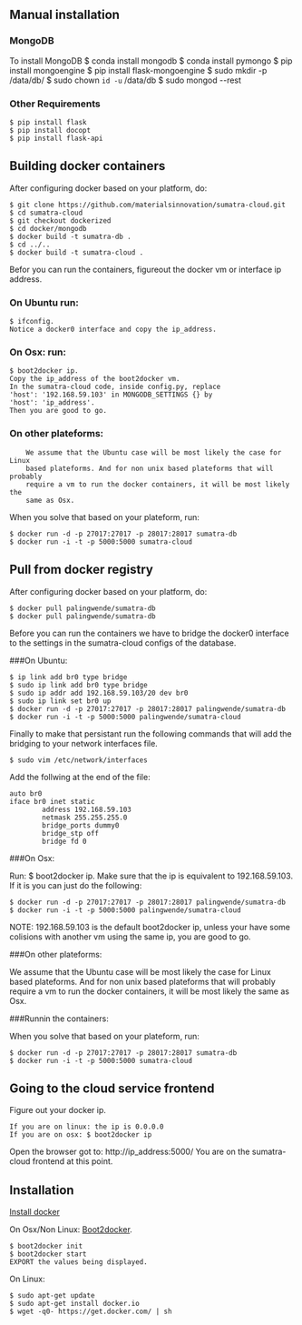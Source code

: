 ## Manual installation

### MongoDB

To install MongoDB
    $ conda install mongodb
    $ conda install pymongo
    $ pip install mongoengine
    $ pip install flask-mongoengine
    $ sudo mkdir -p /data/db/
    $ sudo chown `id -u` /data/db
    $ sudo mongod --rest

### Other Requirements

    $ pip install flask
    $ pip install docopt
    $ pip install flask-api

## Building docker containers

After configuring docker based on your platform, do:

    $ git clone https://github.com/materialsinnovation/sumatra-cloud.git
    $ cd sumatra-cloud
    $ git checkout dockerized
    $ cd docker/mongodb
    $ docker build -t sumatra-db .
    $ cd ../..
    $ docker build -t sumatra-cloud .

Befor you can run the containers, figureout the docker vm or interface
ip address.

### On Ubuntu run:

    $ ifconfig.
    Notice a docker0 interface and copy the ip_address.

### On Osx: run: 

    $ boot2docker ip.
    Copy the ip_address of the boot2docker vm.
    In the sumatra-cloud code, inside config.py, replace 
    'host': '192.168.59.103' in MONGODB_SETTINGS {} by
    'host': 'ip_address'.
    Then you are good to go.

### On other plateforms:

        We assume that the Ubuntu case will be most likely the case for Linux
        based plateforms. And for non unix based plateforms that will probably
        require a vm to run the docker containers, it will be most likely the 
        same as Osx.

When you solve that based on your plateform, run:

    $ docker run -d -p 27017:27017 -p 28017:28017 sumatra-db
    $ docker run -i -t -p 5000:5000 sumatra-cloud

## Pull from docker registry

After configuring docker based on your platform, do:

    $ docker pull palingwende/sumatra-db
    $ docker pull palingwende/sumatra-db

Before you can run the containers we have to bridge the docker0 
interface to the settings in the sumatra-cloud configs of the database.

###On Ubuntu:

    $ ip link add br0 type bridge
    $ sudo ip link add br0 type bridge
    $ sudo ip addr add 192.168.59.103/20 dev br0
    $ sudo ip link set br0 up
    $ docker run -d -p 27017:27017 -p 28017:28017 palingwende/sumatra-db
    $ docker run -i -t -p 5000:5000 palingwende/sumatra-cloud

Finally to make that persistant run the following commands that will 
add the bridging to your network interfaces file.

    $ sudo vim /etc/network/interfaces

Add the follwing at the end of the file:

    auto br0
    iface br0 inet static
            address 192.168.59.103
            netmask 255.255.255.0
            bridge_ports dummy0
            bridge_stp off
            bridge fd 0

###On Osx:

Run: $ boot2docker ip.
Make sure that the ip is equivalent to 192.168.59.103. If it is
you can just do the following:

    $ docker run -d -p 27017:27017 -p 28017:28017 palingwende/sumatra-db
    $ docker run -i -t -p 5000:5000 palingwende/sumatra-cloud

NOTE: 192.168.59.103 is the default boot2docker ip, unless your have
some colisions with another vm using the same ip, you are good to go.

###On other plateforms:

We assume that the Ubuntu case will be most likely the case for Linux
based plateforms. And for non unix based plateforms that will probably
require a vm to run the docker containers, it will be most likely the 
same as Osx.

###Runnin the containers:

When you solve that based on your plateform, run:

    $ docker run -d -p 27017:27017 -p 28017:28017 sumatra-db
    $ docker run -i -t -p 5000:5000 sumatra-cloud

## Going to the cloud service frontend

Figure out your docker ip.

    If you are on linux: the ip is 0.0.0.0
    If you are on osx: $ boot2docker ip

Open the browser got to: http://ip_address:5000/
You are on the sumatra-cloud frontend at this point.

## Installation
[Install docker][official]

On Osx/Non Linux: [Boot2docker][boot2docker].
        
    $ boot2docker init
    $ boot2docker start
    EXPORT the values being displayed.
    
On Linux:
        
    $ sudo apt-get update
    $ sudo apt-get install docker.io
    $ wget -q0- https://get.docker.com/ | sh


[official]: https://docs.docker.com/installation/
[boot2docker]: https://github.com/boot2docker/osx-installer/releases/tag/v1.5.0
